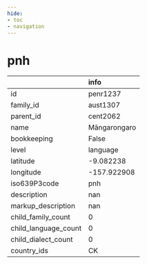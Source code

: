 ```yaml
---
hide:
- toc
- navigation
---
```

# pnh
|                      | info         |
|:---------------------|:-------------|
| id                   | penr1237     |
| family_id            | aust1307     |
| parent_id            | cent2062     |
| name                 | Māngarongaro |
| bookkeeping          | False        |
| level                | language     |
| latitude             | -9.082238    |
| longitude            | -157.922908  |
| iso639P3code         | pnh          |
| description          | nan          |
| markup_description   | nan          |
| child_family_count   | 0            |
| child_language_count | 0            |
| child_dialect_count  | 0            |
| country_ids          | CK           |